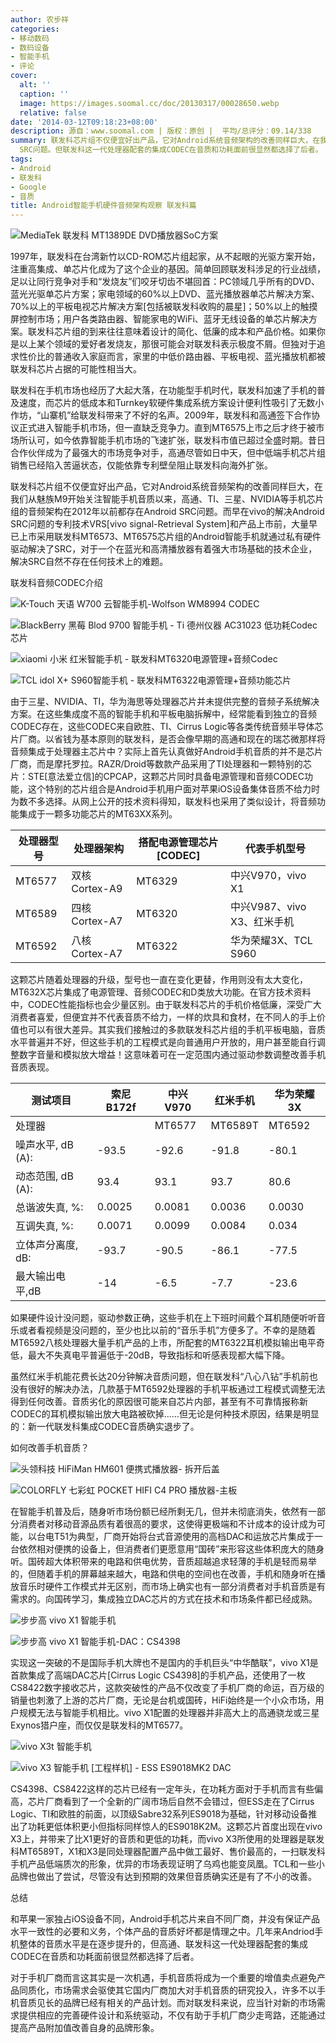 ```yaml
---
author: 农步祥
categories:
- 移动数码
- 数码设备
- 智能手机
- 评论
cover:
  alt: ''
  caption: ''
  image: https://images.soomal.cc/doc/20130317/00028650.webp
  relative: false
date: '2014-03-12T09:18:23+08:00'
description: 源自：www.soomal.com | 版权：原创 |  平均/总评分：09.14/338
summary: 联发科芯片组不仅便宜好出产品，它对Android系统音频架构的改善同样巨大，在我们从魅族M9开始关注智能手机音质以来，高通、TI、三星、NVIDIA等手机芯片组的音频架构在2012年以前都存在Android
  SRC问题。但联发科这一代处理器配套的集成CODEC在音质和功耗面前很显然都选择了后者。
tags:
- Android
- 联发科
- Google
- 音质
title: Android智能手机硬件音频架构观察 联发科篇
---
```


![MediaTek 联发科 MT1389DE DVD播放器SoC方案](https://images.soomal.cc/doc/20140312/00040812_01.webp)



1997年，联发科在台湾新竹以CD-ROM芯片组起家，从不起眼的光驱方案开始，注重高集成、单芯片化成为了这个企业的基因。简单回顾联发科涉足的行业战绩，足以让同行竞争对手和“发烧友”们咬牙切齿不堪回首：PC领域几乎所有的DVD、蓝光光驱单芯片方案；家电领域的60%以上DVD、蓝光播放器单芯片解决方案、70%以上的平板电视芯片解决方案[包括被联发科收购的晨星]；50%以上的触摸屏控制市场；用户各类路由器、智能家电的WiFi、蓝牙无线设备的单芯片解决方案。联发科芯片组的到来往往意味着设计的简化、低廉的成本和产品价格。如果你是以上某个领域的爱好者发烧友，那很可能会对联发科表示极度不屑。但独对于追求性价比的普通收入家庭而言，家里的中低价路由器、平板电视、蓝光播放机都被联发科芯片占据的可能性相当大。



联发科在手机市场也经历了大起大落，在功能型手机时代，联发科加速了手机的普及速度，而芯片的低成本和Turnkey软硬件集成系统方案设计便利性吸引了无数小作坊，“山寨机”给联发科带来了不好的名声。2009年，联发科和高通签下合作协议正式进入智能手机市场，但一直缺乏竞争力。直到MT6575上市之后才终于被市场所认可，如今依靠智能手机市场的飞速扩张，联发科市值已超过全盛时期。昔日合作伙伴成为了最强大的市场竞争对手，高通尽管如日中天，但中低端手机芯片组销售已经陷入苦逼状态，仅能依靠专利壁垒阻止联发科向海外扩张。



联发科芯片组不仅便宜好出产品，它对Android系统音频架构的改善同样巨大，在我们从魅族M9开始关注智能手机音质以来，高通、TI、三星、NVIDIA等手机芯片组的音频架构在2012年以前都存在Android SRC问题。而早在vivo的解决Android SRC问题的专利技术VRS[vivo signal-Retrieval System]和产品上市前，大量早已上市采用联发科MT6573、MT6575芯片组的Android智能手机就通过私有硬件驱动解决了SRC，对于一个在蓝光和高清播放器有着强大市场基础的技术企业，解决SRC自然不存在任何技术上的难题。



联发科音频CODEC介绍



![K-Touch 天语 W700 云智能手机-Wolfson WM8994 CODEC](https://images.soomal.cc/doc/20110802/00012516_01.webp)



![BlackBerry 黑莓 Blod 9700 智能手机 - Ti 德州仪器 AC31023 低功耗Codec芯片](https://images.soomal.cc/doc/20130425/00030193_01.webp)



![xiaomi  小米 红米智能手机 - 联发科MT6320电源管理+音频Codec](https://images.soomal.cc/doc/20130901/00035180_01.webp)



![TCL idol X+ S960智能手机 - 联发科MT6322电源管理+音频功能芯片](https://images.soomal.cc/doc/20140122/00039902_01.webp)



由于三星、NVIDIA、TI，华为海思等处理器芯片并未提供完整的音频子系统解决方案。在这些集成度不高的智能手机和平板电脑拆解中，经常能看到独立的音频CODEC存在，这些CODEC来自欧胜、TI、Cirrus Logic等各类传统音频半导体芯片厂商。以省钱为基本原则的联发科，是否会像早期的高通和现在的瑞芯微那样将音频集成于处理器主芯片中？实际上首先认真做好Android手机音质的并不是芯片厂商，而是摩托罗拉。RAZR/Droid等数款产品采用了TI处理器和一颗特别的芯片：STE[意法爱立信]的CPCAP，这颗芯片同时具备电源管理和音频CODEC功能，这个特别的芯片组合是Android手机用户面对苹果iOS设备集体音质不给力时为数不多选择。从网上公开的技术资料得知，联发科也采用了类似设计，将音频功能集成于一颗多功能芯片的MT63XX系列。



| 处理器型号 | 处理器架构 | 搭配电源管理芯片[CODEC] | 代表手机型号 |
| --- | --- | --- | --- |
| MT6577 | 双核Cortex-A9 | MT6329 | 中兴V970，vivo X1 |
| MT6589 | 四核Cortex-A7 | MT6320 | 中兴V987、vivo X3、红米手机 |
| MT6592 | 八核Cortex-A7 | MT6322 | 华为荣耀3X、TCL S960 |



这颗芯片随着处理器的升级，型号也一直在变化更替，作用则没有太大变化，MT632X芯片集成了电源管理、音频CODEC和D类放大功能。在官方技术资料中，CODEC性能指标也会少量区别。由于联发科芯片的手机价格低廉，深受广大消费者喜爱，但便宜并不代表音质不给力，一样的炊具和食材，在不同人的手上价值也可以有很大差异。其实我们接触过的多款联发科芯片组的手机平板电脑，音质水平普遍并不好，但这些手机的工程模式是向普通用户开放的，用户甚至能自行调整数字音量和模拟放大增益！这意味着可在一定范围内通过驱动参数调整改善手机音质表现。



| 测试项目 | 索尼B172f | 中兴V970 | 红米手机 | 华为荣耀3X |
| --- | --- | --- | --- | --- |
| 处理器 |  | MT6577 | MT6589T | MT6592 |
| 噪声水平, dB (A): | -93.5 | -92.6 | -91.8 | -80.1 |
| 动态范围, dB (A): | 93.4 | 93.1 | 93.7 | 80.6 |
| 总谐波失真, %: | 0.0025 | 0.0081 | 0.0036 | 0.0030 |
| 互调失真, %: | 0.0071 | 0.0099 | 0.0084 | 0.034 |
| 立体声分离度, dB: | -93.7 | -90.5 | -86.1 | -77.5 |
| 最大输出电平,dB | -14 | -6.5 | -7.7 | -23.6 |



如果硬件设计没问题，驱动参数正确，这些手机在上下班时间戴个耳机随便听听音乐或者看视频是没问题的，至少也比以前的“音乐手机”方便多了。不幸的是随着MT6592八核处理器大量手机产品的上市，所配套的MT6322耳机模拟输出电平奇低，最大不失真电平普遍低于-20dB，导致指标和听感表现都大幅下降。



虽然红米手机能花费长达20分钟解决音质问题，但在联发科“八心八钻”手机前也没有很好的解决办法，几款基于MT6592处理器的手机平板通过工程模式调整无法得到任何改善。音质劣化的原因很可能来自芯片内部，甚至有不可靠情报称新CODEC的耳机模拟输出放大电路被砍掉……但无论是何种技术原因，结果是明显的：新一代联发科集成CODEC音质确实退步了。



如何改善手机音质？



![头领科技 HiFiMan HM601 便携式播放器- 拆开后盖](https://images.soomal.cc/doc/20130219/00027598_01.webp)



![COLORFLY 七彩虹 POCKET HIFI C4 PRO 播放器-主板](https://images.soomal.cc/doc/20101209/00008617_01.webp)



在智能手机普及后，随身听市场份额已经所剩无几，但并未彻底消失，依然有一部分消费者对移动音源品质有着很高的要求，这使得更极端和不计成本的设计成为可能，以台电T51为典型，厂商开始将台式音源使用的高档DAC和运放芯片集成于一台依然相对便携的设备上，但消费者们更愿意用“国砖”来形容这些体积庞大的随身听。国砖超大体积带来的电路和供电优势，音质超越追求轻薄的手机是轻而易举的，但随着手机的屏幕越来越大，电路和供电的空间也在改善，手机和随身听在播放音乐时硬件工作模式并无区别，而市场上确实也有一部分消费者对手机音质是有需求的。向国砖学习，集成独立DAC芯片的方式在技术和市场条件都已经成熟。



![步步高 vivo X1 智能手机](https://images.soomal.cc/doc/20121121/00024767_01.webp)



![步步高 vivo X1 智能手机-DAC：CS4398](https://images.soomal.cc/doc/20121121/00024784_01.webp)



实现这一突破的不是国际手机大牌也不是国内的手机巨头“中华酷联”，vivo X1是首款集成了高端DAC芯片[Cirrus Logic CS4398]的手机产品，还使用了一枚CS8422数字接收芯片，这款突破性的产品不仅改变了手机厂商的命运，百万级的销量也刺激了上游的芯片厂商，无论是台机或国砖，HiFi始终是一个小众市场，用户规模无法与智能手机相比。vivo X1配置的处理器并非高大上的高通骁龙或三星Exynos猎户座，而仅仅是联发科的MT6577。



![vivo X3t 智能手机](https://images.soomal.cc/doc/20130823/00034876_01.webp)



![vivo X3 智能手机 [工程样机] - ESS ES9018MK2 DAC](https://images.soomal.cc/doc/20130730/00034143_01.webp)



CS4398、CS8422这样的芯片已经有一定年头，在功耗方面对于手机而言有些偏高，芯片厂商看到了一个全新的广阔市场后自然不会错过，但ESS走在了Cirrus Logic、TI和欧胜的前面，以顶级Sabre32系列ES9018为基础，针对移动设备推出了功耗更低体积更小但指标同样惊人的ES9018K2M。这颗芯片首度出现在vivo X3上，并带来了比X1更好的音质和更低的功耗，而vivo X3所使用的处理器是联发科MT6589T，X1和X3是同处理器配置产品中做工最好、售价最高的，一扫联发科手机产品低端质次的形象，优异的市场表现证明了乌鸡也能变凤凰。TCL和一些小品牌也做出了尝试，尽管没有达到预期的效果但音质确实还是有了不小的改善。



总结



和苹果一家独占iOS设备不同，Android手机芯片来自不同厂商，并没有保证产品水平一致性的必要和义务，个体产品的音质好坏都是情理之中。几年来Andriod手机整体的音质水平是在逐步提升的，但高通、联发科这一代处理器配套的集成CODEC在音质和功耗面前很显然都选择了后者。



对于手机厂商而言这其实是一次机遇，手机音质将成为一个重要的增值卖点避免产品同质化，市场需求会驱使其它国内厂商加大对手机音质的研究投入，许多不以手机音质见长的品牌已经有相关的产品计划。而对联发科来说，应当针对新的市场需求提供相应的完善硬件设计和系统驱动，不仅有助于手机厂商少走弯路，还能通过提高产品附加值改善自身的品牌形象。
